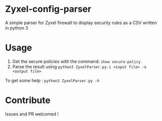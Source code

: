 # Zyxel-config-parser
A simple parser for Zyxel firewall to display security rules as a CSV written in python 3

# Usage
1. Get the secure policies with the command: `show secure-policy`
2. Parse the result using `python3 ZyxelParser.py-i <input file> -o <output file>`

To get some help : `python3 ZyxelParser.py -h ` 

# Contribute
Issues and PR welcomed !